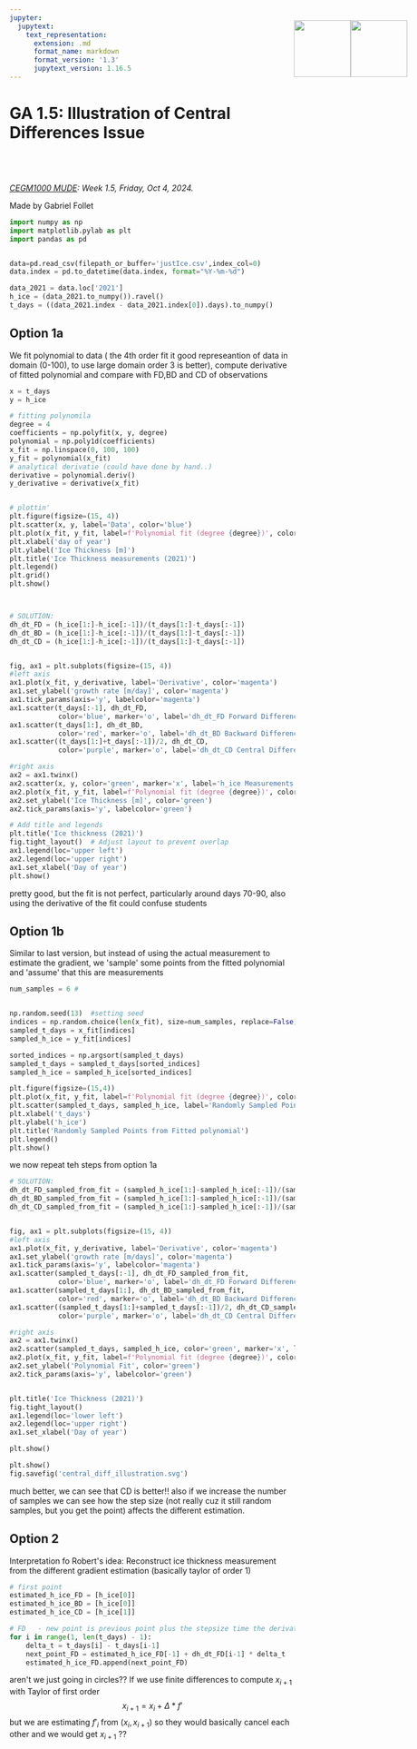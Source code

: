 ```yaml
---
jupyter:
  jupytext:
    text_representation:
      extension: .md
      format_name: markdown
      format_version: '1.3'
      jupytext_version: 1.16.5
---
```


# GA 1.5: Illustration of Central Differences Issue

<h1 style="position: absolute; display: flex; flex-grow: 0; flex-shrink: 0; flex-direction: row-reverse; top: 90px;right: 30px; margin: 0; border: 0">
    <style>
        .markdown {width:100%; position: relative}
        article { position: relative }
    </style>
    <img src="https://gitlab.tudelft.nl/mude/public/-/raw/main/tu-logo/TU_P1_full-color.png" style="width:100px" />
    <img src="https://gitlab.tudelft.nl/mude/public/-/raw/main/mude-logo/MUDE_Logo-small.png" style="width:100px" />
</h1>
<h2 style="height: 25px">
</h2>

*[CEGM1000 MUDE](http://mude.citg.tudelft.nl/): Week 1.5, Friday, Oct 4, 2024.*

Made by Gabriel Follet




```python
import numpy as np
import matplotlib.pylab as plt
import pandas as pd


data=pd.read_csv(filepath_or_buffer='justIce.csv',index_col=0)
data.index = pd.to_datetime(data.index, format="%Y-%m-%d")

data_2021 = data.loc['2021']
h_ice = (data_2021.to_numpy()).ravel()
t_days = ((data_2021.index - data_2021.index[0]).days).to_numpy()

```

## Option 1a
We fit polynomial to data ( the  4th order fit it good represeantion of data in domain (0-100), to use large domain order 3 is better), compute derivative of fitted polynomial and compare with FD,BD and CD of observations

```python
x = t_days
y = h_ice

# fitting polynomila
degree = 4
coefficients = np.polyfit(x, y, degree)
polynomial = np.poly1d(coefficients)
x_fit = np.linspace(0, 100, 100)
y_fit = polynomial(x_fit)
# analytical derivatie (could have done by hand..)
derivative = polynomial.deriv()
y_derivative = derivative(x_fit)


# plottin'
plt.figure(figsize=(15, 4))
plt.scatter(x, y, label='Data', color='blue')
plt.plot(x_fit, y_fit, label=f'Polynomial fit (degree {degree})', color='red')
plt.xlabel('day of year')
plt.ylabel('Ice Thickness [m]')
plt.title('Ice Thickness measurements (2021)')
plt.legend()
plt.grid()
plt.show()
```

```python


# SOLUTION:
dh_dt_FD = (h_ice[1:]-h_ice[:-1])/(t_days[1:]-t_days[:-1]) 
dh_dt_BD = (h_ice[1:]-h_ice[:-1])/(t_days[1:]-t_days[:-1]) 
dh_dt_CD = (h_ice[1:]-h_ice[:-1])/(t_days[1:]-t_days[:-1]) 
```

```python

fig, ax1 = plt.subplots(figsize=(15, 4))
#left axis
ax1.plot(x_fit, y_derivative, label='Derivative', color='magenta')
ax1.set_ylabel('growth rate [m/day]', color='magenta')
ax1.tick_params(axis='y', labelcolor='magenta')
ax1.scatter(t_days[:-1], dh_dt_FD,
            color='blue', marker='o', label='dh_dt_FD Forward Difference')
ax1.scatter(t_days[1:], dh_dt_BD,
            color='red', marker='o', label='dh_dt_BD Backward Difference')
ax1.scatter((t_days[1:]+t_days[:-1])/2, dh_dt_CD,
            color='purple', marker='o', label='dh_dt_CD Central Difference')

#right axis
ax2 = ax1.twinx()
ax2.scatter(x, y, color='green', marker='x', label='h_ice Measurements')
ax2.plot(x_fit, y_fit, label=f'Polynomial fit (degree {degree})', color='green',linestyle='--',alpha=0.5)
ax2.set_ylabel('Ice Thickness [m]', color='green')
ax2.tick_params(axis='y', labelcolor='green')

# Add title and legends
plt.title('Ice thickness (2021)')
fig.tight_layout()  # Adjust layout to prevent overlap
ax1.legend(loc='upper left')
ax2.legend(loc='upper right')
ax1.set_xlabel('Day of year')
plt.show()


```

pretty good, but the fit is not perfect, particularly around days 70-90, also using the derivative of the fit could confuse students


## Option 1b
Similar to last version, but instead of using the actual measurement to estimate the gradient, we 'sample' some points from the fitted polynomial and 'assume' that this are measurements

```python
num_samples = 6 # 


np.random.seed(13)  #setting seed
indices = np.random.choice(len(x_fit), size=num_samples, replace=False)
sampled_t_days = x_fit[indices]
sampled_h_ice = y_fit[indices]

sorted_indices = np.argsort(sampled_t_days)
sampled_t_days = sampled_t_days[sorted_indices]
sampled_h_ice = sampled_h_ice[sorted_indices]

plt.figure(figsize=(15,4))
plt.plot(x_fit, y_fit, label=f'Polynomial fit (degree {degree})', color='grey',linestyle='--',alpha=0.5)
plt.scatter(sampled_t_days, sampled_h_ice, label='Randomly Sampled Points', color='blue')
plt.xlabel('t_days')
plt.ylabel('h_ice')
plt.title('Randomly Sampled Points from Fitted polynomial')
plt.legend()
plt.show()

```

we now repeat teh steps  from  option 1a

```python
# SOLUTION:
dh_dt_FD_sampled_from_fit = (sampled_h_ice[1:]-sampled_h_ice[:-1])/(sampled_t_days[1:]-sampled_t_days[:-1]) 
dh_dt_BD_sampled_from_fit = (sampled_h_ice[1:]-sampled_h_ice[:-1])/(sampled_t_days[1:]-sampled_t_days[:-1]) 
dh_dt_CD_sampled_from_fit = (sampled_h_ice[1:]-sampled_h_ice[:-1])/(sampled_t_days[1:]-sampled_t_days[:-1]) 
```

```python

fig, ax1 = plt.subplots(figsize=(15, 4))
#left axis
ax1.plot(x_fit, y_derivative, label='Derivative', color='magenta')
ax1.set_ylabel('growth rate [m/days]', color='magenta')
ax1.tick_params(axis='y', labelcolor='magenta')
ax1.scatter(sampled_t_days[:-1], dh_dt_FD_sampled_from_fit,
            color='blue', marker='o', label='dh_dt_FD Forward Difference')
ax1.scatter(sampled_t_days[1:], dh_dt_BD_sampled_from_fit,
            color='red', marker='o', label='dh_dt_BD Backward Difference')
ax1.scatter((sampled_t_days[1:]+sampled_t_days[:-1])/2, dh_dt_CD_sampled_from_fit,
            color='purple', marker='o', label='dh_dt_CD Central Difference')

#right axis
ax2 = ax1.twinx()
ax2.scatter(sampled_t_days, sampled_h_ice, color='green', marker='x', label='ice measurements*')
ax2.plot(x_fit, y_fit, label=f'Polynomial fit (degree {degree})', color='green',linestyle='--',alpha=0.5)
ax2.set_ylabel('Polynomial Fit', color='green')
ax2.tick_params(axis='y', labelcolor='green')


plt.title('Ice Thickness (2021)')
fig.tight_layout()  
ax1.legend(loc='lower left')
ax2.legend(loc='upper right')
ax1.set_xlabel('Day of year')

plt.show()

plt.show()
fig.savefig('central_diff_illustration.svg')
```

much better, we can see that CD is better!! also if we increase the number of samples we can see how the step size (not really cuz it still random samples, but you get the point) affects the different estimation.


## Option 2 
Interpretation fo Robert's idea: Reconstruct ice thickness measurement from the  different gradient estimation (basically taylor of order 1)

```python
# first point
estimated_h_ice_FD = [h_ice[0]]  
estimated_h_ice_BD = [h_ice[0]]  
estimated_h_ice_CD = [h_ice[1]]  

# FD   - new point is previous point plus the stepsize time the derivative at that point
for i in range(1, len(t_days) - 1):
    delta_t = t_days[i] - t_days[i-1]
    next_point_FD = estimated_h_ice_FD[-1] + dh_dt_FD[i-1] * delta_t
    estimated_h_ice_FD.append(next_point_FD)


```

aren't we just going in circles?? If we use finite differences to compute $x_{i+1}$  with Taylor of first order$$x_{i+1}=x_i+\Delta*f'$$ but we are estimating $f'_i$ from 
$(x_i,x_{i+1})$
 so they would basically cancel each other and we would get $x_{i+1}$ ??



